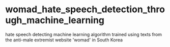 # womad_hate_speech_detection_through_machine_learning
hate speech detecting machine learning algorithm trained using texts from the anti-male extremist website 'womad' in South Korea
